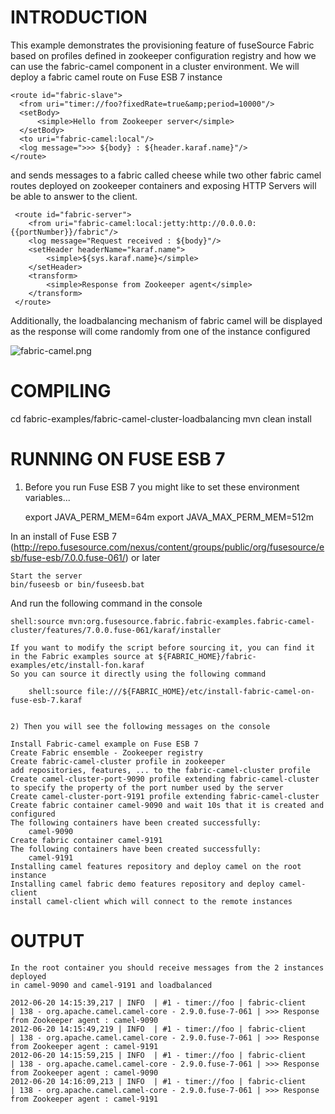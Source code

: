 ﻿﻿INTRODUCTION
============

This example demonstrates the provisioning feature of fuseSource Fabric based on profiles
defined in zookeeper configuration registry and how we can use the fabric-camel component in
a cluster environment.  We will deploy a fabric camel route on Fuse ESB 7 instance

    <route id="fabric-slave">
      <from uri="timer://foo?fixedRate=true&amp;period=10000"/>
      <setBody>
          <simple>Hello from Zookeeper server</simple>
      </setBody>
      <to uri="fabric-camel:local"/>
      <log message=">>> ${body} : ${header.karaf.name}"/>
    </route>

and sends messages to a fabric called cheese while two other fabric camel routes deployed on zookeeper
containers and exposing HTTP Servers will be able to answer to the client.

     <route id="fabric-server">
        <from uri="fabric-camel:local:jetty:http://0.0.0.0:{{portNumber}}/fabric"/>
        <log message="Request received : ${body}"/>
        <setHeader headerName="karaf.name">
            <simple>${sys.karaf.name}</simple>
        </setHeader>
        <transform>
            <simple>Response from Zookeeper agent</simple>
        </transform>
     </route>

Additionally, the loadbalancing mechanism of fabric camel will be displayed as the response will come randomly
from one of the instance configured

![fabric-camel.png](https://raw.github.com/fusesource/fuse/master/fabric/fabric-examples/fabric-camel-cluster-loadbalancing/fabric-camel.png)

COMPILING
=========
cd fabric-examples/fabric-camel-cluster-loadbalancing
mvn clean install

RUNNING ON FUSE ESB 7
=====================
1) Before you run Fuse ESB 7 you might like to set these environment variables...

    export JAVA_PERM_MEM=64m
    export JAVA_MAX_PERM_MEM=512m

In an install of Fuse ESB 7 (http://repo.fusesource.com/nexus/content/groups/public/org/fusesource/esb/fuse-esb/7.0.0.fuse-061/) or later

    Start the server
    bin/fuseesb or bin/fuseesb.bat

And run the following command in the console

    shell:source mvn:org.fusesource.fabric.fabric-examples.fabric-camel-cluster/features/7.0.0.fuse-061/karaf/installer

    If you want to modify the script before sourcing it, you can find it in the Fabric examples source at ${FABRIC_HOME}/fabric-examples/etc/install-fon.karaf
    So you can source it directly using the following command

        shell:source file:///${FABRIC_HOME}/etc/install-fabric-camel-on-fuse-esb-7.karaf


    2) Then you will see the following messages on the console

    Install Fabric-camel example on Fuse ESB 7
    Create Fabric ensemble - Zookeeper registry
    Create fabric-camel-cluster profile in zookeeper
    add repositories, features, ... to the fabric-camel-cluster profile
    Create camel-cluster-port-9090 profile extending fabric-camel-cluster to specify the property of the port number used by the server
    Create camel-cluster-port-9191 profile extending fabric-camel-cluster
    Create fabric container camel-9090 and wait 10s that it is created and configured
    The following containers have been created successfully:
    	camel-9090
    Create fabric container camel-9191
    The following containers have been created successfully:
    	camel-9191
    Installing camel features repository and deploy camel on the root instance
    Installing camel fabric demo features repository and deploy camel-client
    install camel-client which will connect to the remote instances

OUTPUT
======

    In the root container you should receive messages from the 2 instances deployed
    in camel-9090 and camel-9191 and loadbalanced

    2012-06-20 14:15:39,217 | INFO  | #1 - timer://foo | fabric-client                    | 138 - org.apache.camel.camel-core - 2.9.0.fuse-7-061 | >>> Response from Zookeeper agent : camel-9090
    2012-06-20 14:15:49,219 | INFO  | #1 - timer://foo | fabric-client                    | 138 - org.apache.camel.camel-core - 2.9.0.fuse-7-061 | >>> Response from Zookeeper agent : camel-9191
    2012-06-20 14:15:59,215 | INFO  | #1 - timer://foo | fabric-client                    | 138 - org.apache.camel.camel-core - 2.9.0.fuse-7-061 | >>> Response from Zookeeper agent : camel-9090
    2012-06-20 14:16:09,213 | INFO  | #1 - timer://foo | fabric-client                    | 138 - org.apache.camel.camel-core - 2.9.0.fuse-7-061 | >>> Response from Zookeeper agent : camel-9191



